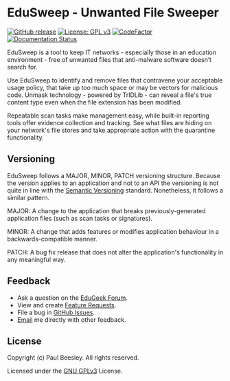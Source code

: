 # EduSweep - Unwanted File Sweeper

[![GitHub release](https://img.shields.io/github/release/paulbeesley3/edusweep.js.svg)](https://GitHub.com/paulbeesley3/edusweep/releases/)
[![License: GPL v3](https://img.shields.io/badge/License-GPL%20v3-blue.svg)](https://www.gnu.org/licenses/gpl-3.0)
[![CodeFactor](https://www.codefactor.io/repository/github/paulbeesley3/edusweep/badge)](https://www.codefactor.io/repository/github/paulbeesley3/edusweep)
[![Documentation Status](https://readthedocs.org/projects/edusweep/badge/?version=latest)](https://edusweep.readthedocs.io/en/latest/?badge=latest)

EduSweep is a tool to keep IT networks - especially those in an education environment - free of unwanted files that anti-malware
software doesn’t search for.

Use EduSweep to identify and remove files that contravene your acceptable usage policy, that take up too much space or may
be vectors for malicious code. Unmask technology - powered by TrIDLib - can reveal a file's true content type even when the file
extension has been modified.

Repeatable scan tasks make management easy, while built-in reporting tools offer evidence collection and tracking. See what
files are hiding on your network's file stores and take appropriate action with the quarantine functionality.

## Versioning

EduSweep follows a MAJOR, MINOR, PATCH versioning structure. Because the version applies to an application and not
to an API the versioning is not quite in line with the  [Semantic Versioning](http://www.dropwizard.io/1.0.2/docs/)
standard. Nonetheless, it follows a similar pattern.

MAJOR: A change to the application that breaks previously-generated application files (such as scan tasks or signatures).

MINOR: A change that adds features or modifies application behaviour in a backwards-compatible manner.

PATCH: A bug fix release that does not alter the application's functionality in any meaningful way.

## Feedback

* Ask a question on the [EduGeek Forum](http://www.edugeek.net/forums/edusweep).
* View and create [Feature Requests](https://github.com/paulbeesley3/EduSweep/labels/enhancement).
* File a bug in [GitHub Issues](https://github.com/paulbeesley3/EduSweep/issues).
* [Email](https://www.paulbeesley.com/contact) me directly with other feedback.

## License

Copyright (c) Paul Beesley. All rights reserved.

Licensed under the [GNU GPLv3](LICENSE.md) License.
